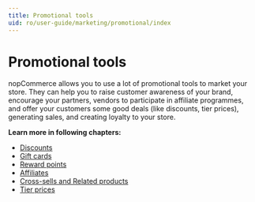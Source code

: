 ```yaml
---
title: Promotional tools
uid: ro/user-guide/marketing/promotional/index
---
```


# Promotional tools

nopCommerce allows you to use a lot of promotional tools to market your store. They can help you to raise customer awareness of your brand, encourage your partners, vendors to participate in affiliate programmes, and offer your customers some good deals (like discounts, tier prices), generating sales, and creating loyalty to your store.

**Learn more in following chapters:**

- [Discounts](xref:ro/user-guide/marketing/promotional/discounts/index)
- [Gift cards](xref:ro/user-guide/marketing/promotional/gift-cards)
- [Reward points](xref:ro/user-guide/marketing/promotional/reward-points)
- [Affiliates](xref:ro/user-guide/marketing/promotional/affiliates)
- [Cross-sells and Related products](xref:ro/user-guide/marketing/promotional/cross-sells-related-products)
- [Tier prices](xref:ro/user-guide/marketing/promotional/tier-prices)